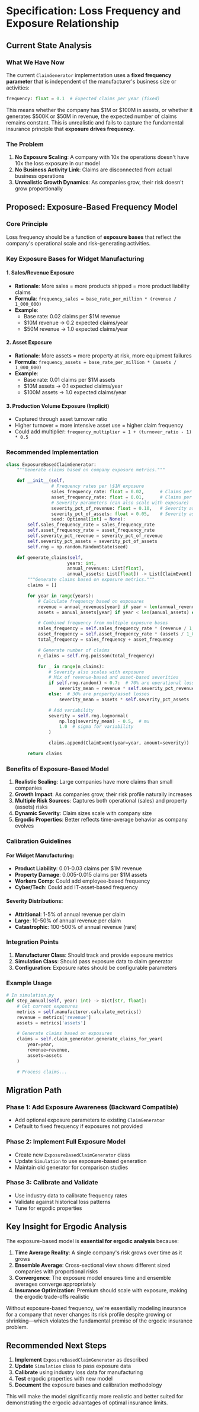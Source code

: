 # Specification: Loss Frequency and Exposure Relationship

## Current State Analysis

### What We Have Now
The current `ClaimGenerator` implementation uses a **fixed frequency parameter** that is independent of the manufacturer's business size or activities:

```python
frequency: float = 0.1  # Expected claims per year (fixed)
```

This means whether the company has \$1M or \$100M in assets, or whether it generates \$500K or \$50M in revenue, the expected number of claims remains constant. This is unrealistic and fails to capture the fundamental insurance principle that **exposure drives frequency**.

### The Problem
1. **No Exposure Scaling**: A company with 10x the operations doesn't have 10x the loss exposure in our model
2. **No Business Activity Link**: Claims are disconnected from actual business operations
3. **Unrealistic Growth Dynamics**: As companies grow, their risk doesn't grow proportionally

## Proposed: Exposure-Based Frequency Model

### Core Principle
Loss frequency should be a function of **exposure bases** that reflect the company's operational scale and risk-generating activities.

### Key Exposure Bases for Widget Manufacturing

#### 1. **Sales/Revenue Exposure**
- **Rationale**: More sales = more products shipped = more product liability claims
- **Formula**: `frequency_sales = base_rate_per_million * (revenue / 1_000_000)`
- **Example**:
  - Base rate: 0.02 claims per \$1M revenue
  - \$10M revenue → 0.2 expected claims/year
  - \$50M revenue → 1.0 expected claims/year

#### 2. **Asset Exposure**
- **Rationale**: More assets = more property at risk, more equipment failures
- **Formula**: `frequency_assets = base_rate_per_million * (assets / 1_000_000)`
- **Example**:
  - Base rate: 0.01 claims per \$1M assets
  - \$10M assets → 0.1 expected claims/year
  - \$100M assets → 1.0 expected claims/year

#### 3. **Production Volume Exposure** (Implicit)
- Captured through asset turnover ratio
- Higher turnover = more intensive asset use = higher claim frequency
- Could add multiplier: `frequency_multiplier = 1 + (turnover_ratio - 1) * 0.5`

### Recommended Implementation

```python
class ExposureBasedClaimGenerator:
    """Generate claims based on company exposure metrics."""

    def __init__(self,
                 # Frequency rates per \$1M exposure
                 sales_frequency_rate: float = 0.02,      # Claims per \$1M revenue
                 asset_frequency_rate: float = 0.01,      # Claims per \$1M assets
                 # Severity parameters (can also scale with exposure)
                 severity_pct_of_revenue: float = 0.10,   # Severity as % of revenue
                 severity_pct_of_assets: float = 0.05,    # Severity as % of assets
                 seed: Optional[int] = None):
        self.sales_frequency_rate = sales_frequency_rate
        self.asset_frequency_rate = asset_frequency_rate
        self.severity_pct_revenue = severity_pct_of_revenue
        self.severity_pct_assets = severity_pct_of_assets
        self.rng = np.random.RandomState(seed)

    def generate_claims(self,
                       years: int,
                       annual_revenues: List[float],
                       annual_assets: List[float]) -> List[ClaimEvent]:
        """Generate claims based on exposure metrics."""
        claims = []

        for year in range(years):
            # Calculate frequency based on exposures
            revenue = annual_revenues[year] if year < len(annual_revenues) else annual_revenues[-1]
            assets = annual_assets[year] if year < len(annual_assets) else annual_assets[-1]

            # Combined frequency from multiple exposure bases
            sales_frequency = self.sales_frequency_rate * (revenue / 1_000_000)
            asset_frequency = self.asset_frequency_rate * (assets / 1_000_000)
            total_frequency = sales_frequency + asset_frequency

            # Generate number of claims
            n_claims = self.rng.poisson(total_frequency)

            for _ in range(n_claims):
                # Severity also scales with exposure
                # Mix of revenue-based and asset-based severities
                if self.rng.random() < 0.7:  # 70% are operational losses
                    severity_mean = revenue * self.severity_pct_revenue
                else:  # 30% are property/asset losses
                    severity_mean = assets * self.severity_pct_assets

                # Add variability
                severity = self.rng.lognormal(
                    np.log(severity_mean) - 0.5,  # mu
                    1.0  # sigma for variability
                )

                claims.append(ClaimEvent(year=year, amount=severity))

        return claims
```

### Benefits of Exposure-Based Model

1. **Realistic Scaling**: Large companies have more claims than small companies
2. **Growth Impact**: As companies grow, their risk profile naturally increases
3. **Multiple Risk Sources**: Captures both operational (sales) and property (assets) risks
4. **Dynamic Severity**: Claim sizes scale with company size
5. **Ergodic Properties**: Better reflects time-average behavior as company evolves

### Calibration Guidelines

#### For Widget Manufacturing:
- **Product Liability**: 0.01-0.03 claims per \$1M revenue
- **Property Damage**: 0.005-0.015 claims per \$1M assets
- **Workers Comp**: Could add employee-based frequency
- **Cyber/Tech**: Could add IT-asset-based frequency

#### Severity Distributions:
- **Attritional**: 1-5% of annual revenue per claim
- **Large**: 10-50% of annual revenue per claim
- **Catastrophic**: 100-500% of annual revenue (rare)

### Integration Points

1. **Manufacturer Class**: Should track and provide exposure metrics
2. **Simulation Class**: Should pass exposure data to claim generator
3. **Configuration**: Exposure rates should be configurable parameters

### Example Usage

```python
# In simulation.py
def step_annual(self, year: int) -> Dict[str, float]:
    # Get current exposures
    metrics = self.manufacturer.calculate_metrics()
    revenue = metrics['revenue']
    assets = metrics['assets']

    # Generate claims based on exposures
    claims = self.claim_generator.generate_claims_for_year(
        year=year,
        revenue=revenue,
        assets=assets
    )

    # Process claims...
```

## Migration Path

### Phase 1: Add Exposure Awareness (Backward Compatible)
- Add optional exposure parameters to existing `ClaimGenerator`
- Default to fixed frequency if exposures not provided

### Phase 2: Implement Full Exposure Model
- Create new `ExposureBasedClaimGenerator` class
- Update `Simulation` to use exposure-based generation
- Maintain old generator for comparison studies

### Phase 3: Calibrate and Validate
- Use industry data to calibrate frequency rates
- Validate against historical loss patterns
- Tune for ergodic properties

## Key Insight for Ergodic Analysis

The exposure-based model is **essential for ergodic analysis** because:

1. **Time Average Reality**: A single company's risk grows over time as it grows
2. **Ensemble Average**: Cross-sectional view shows different sized companies with proportional risks
3. **Convergence**: The exposure model ensures time and ensemble averages converge appropriately
4. **Insurance Optimization**: Premium should scale with exposure, making the ergodic trade-offs realistic

Without exposure-based frequency, we're essentially modeling insurance for a company that never changes its risk profile despite growing or shrinking—which violates the fundamental premise of the ergodic insurance problem.

## Recommended Next Steps

1. **Implement** `ExposureBasedClaimGenerator` as described
2. **Update** `Simulation` class to pass exposure data
3. **Calibrate** using industry loss data for manufacturing
4. **Test** ergodic properties with new model
5. **Document** the exposure bases and calibration methodology

This will make the model significantly more realistic and better suited for demonstrating the ergodic advantages of optimal insurance limits.
